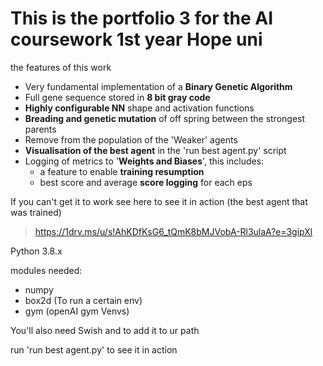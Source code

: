 # This is the portfolio 3 for the AI coursework 1st year Hope uni

the features of this work
 - Very fundamental implementation of a **Binary Genetic Algorithm**
 - Full gene sequence stored in **8 bit gray code**
 - **Highly configurable NN** shape and activation functions
 - **Breading and genetic mutation** of off spring between the strongest parents
 - Remove from the population of the 'Weaker' agents
 - **Visualisation of the best agent** in the 'run best agent.py' script
 - Logging of metrics to '**Weights and Biases**', this includes:
    - a feature to enable **training resumption**
    - best score and average **score logging** for each eps
   
If you can't get it to work see here to see it in action (the best agent that was trained)
>https://1drv.ms/u/s!AhKDfKsG6_tQmK8bMJVobA-Rl3ulaA?e=3gipXl

Python 3.8.x

modules needed:
 - numpy
 - box2d (To run a certain env)
 - gym (openAI gym Venvs)

You'll also need Swish and to add it to ur path

run 'run best agent.py' to see it in action

